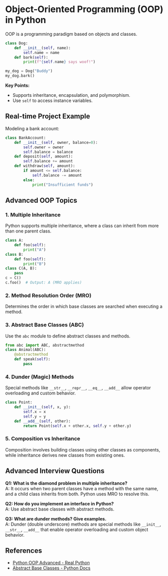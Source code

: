 # Object-Oriented Programming (OOP) in Python

OOP is a programming paradigm based on objects and classes.

```python
class Dog:
    def __init__(self, name):
        self.name = name
    def bark(self):
        print(f"{self.name} says woof!")

my_dog = Dog("Buddy")
my_dog.bark()
```

**Key Points:**
- Supports inheritance, encapsulation, and polymorphism.
- Use `self` to access instance variables.

## Real-time Project Example
Modeling a bank account:

```python
class BankAccount:
    def __init__(self, owner, balance=0):
        self.owner = owner
        self.balance = balance
    def deposit(self, amount):
        self.balance += amount
    def withdraw(self, amount):
        if amount <= self.balance:
            self.balance -= amount
        else:
            print("Insufficient funds")
```

## Advanced OOP Topics
### 1. Multiple Inheritance
Python supports multiple inheritance, where a class can inherit from more than one parent class.

```python
class A:
    def foo(self):
        print("A")
class B:
    def foo(self):
        print("B")
class C(A, B):
    pass
c = C()
c.foo()  # Output: A (MRO applies)
```

### 2. Method Resolution Order (MRO)
Determines the order in which base classes are searched when executing a method.

### 3. Abstract Base Classes (ABC)
Use the `abc` module to define abstract classes and methods.

```python
from abc import ABC, abstractmethod
class Animal(ABC):
    @abstractmethod
    def speak(self):
        pass
```

### 4. Dunder (Magic) Methods
Special methods like `__str__`, `__repr__`, `__eq__`, `__add__` allow operator overloading and custom behavior.

```python
class Point:
    def __init__(self, x, y):
        self.x = x
        self.y = y
    def __add__(self, other):
        return Point(self.x + other.x, self.y + other.y)
```

### 5. Composition vs Inheritance
Composition involves building classes using other classes as components, while inheritance derives new classes from existing ones.

## Advanced Interview Questions
**Q1: What is the diamond problem in multiple inheritance?**  
A: It occurs when two parent classes have a method with the same name, and a child class inherits from both. Python uses MRO to resolve this.

**Q2: How do you implement an interface in Python?**  
A: Use abstract base classes with abstract methods.

**Q3: What are dunder methods? Give examples.**  
A: Dunder (double underscore) methods are special methods like `__init__`, `__str__`, `__add__` that enable operator overloading and custom object behavior.

## References
- [Python OOP Advanced - Real Python](https://realpython.com/python3-object-oriented-programming/)
- [Abstract Base Classes - Python Docs](https://docs.python.org/3/library/abc.html)

